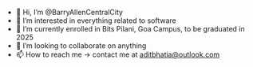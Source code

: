 - 👋 Hi, I’m @BarryAllenCentralCity
- 👀 I’m interested in everything related to software
- 🌱 I’m currently enrolled in Bits Pilani, Goa Campus, to be graduated in 2025
- 💞️ I’m looking to collaborate on anything
- 📫 How to reach me -> contact me at aditbhatia@outlook.com

<!---
BarryAllenCentralCity/BarryAllenCentralCity is a ✨ special ✨ repository because its `README.md` (this file) appears on your GitHub profile.
You can click the Preview link to take a look at your changes.
--->
